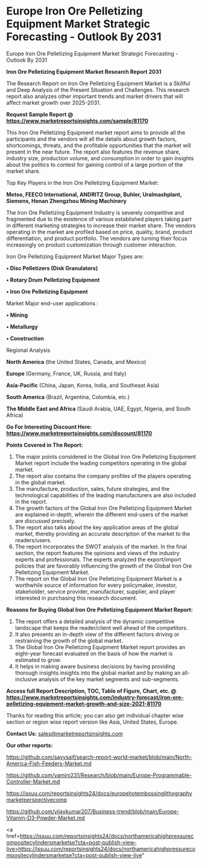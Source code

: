 # Europe Iron Ore Pelletizing Equipment Market Strategic Forecasting - Outlook By 2031
Europe Iron Ore Pelletizing Equipment Market Strategic Forecasting - Outlook By 2031

<strong>Iron Ore Pelletizing Equipment Market Research Report 2031</strong>

The Research Report on Iron Ore Pelletizing Equipment Market is a Skillful and Deep Analysis of the Present Situation and Challenges. This research report also analyzes other important trends and market drivers that will affect market growth over 2025-2031.

<strong>Request Sample Report @ <a href=https://www.marketreportsinsights.com/sample/81170>https://www.marketreportsinsights.com/sample/81170</a></strong>

This Iron Ore Pelletizing Equipment market report aims to provide all the participants and the vendors will all the details about growth factors, shortcomings, threats, and the profitable opportunities that the market will present in the near future. The report also features the revenue share, industry size, production volume, and consumption in order to gain insights about the politics to contest for gaining control of a large portion of the market share.

Top Key Players in the Iron Ore Pelletizing Equipment Market:

<strong>Metso, FEECO International, ANDRITZ Group, Buhler, Uralmashplant, Siemens, Henan Zhengzhou Mining Machinery</strong>

The Iron Ore Pelletizing Equipment Industry is severely competitive and fragmented due to the existence of various established players taking part in different marketing strategies to increase their market share. The vendors operating in the market are profiled based on price, quality, brand, product differentiation, and product portfolio. The vendors are turning their focus increasingly on product customization through customer interaction.

Iron Ore Pelletizing Equipment Market Major Types are:

<strong>• Disc Pelletizers (Disk Granulators)

• Rotary Drum Pelletizing Equipment

• Iron Ore Pelletizing Equipment</strong>

Market Major end-user applications :

<strong>• Mining

• Metallurgy

• Construction</strong>

Regional Analysis

</u><strong><b>North America</b></strong> (the United States, Canada, and Mexico)

<strong><b>Europe </b></strong>(Germany, France, UK, Russia, and Italy)

<strong><b>Asia-Pacific</b></strong> (China, Japan, Korea, India, and Southeast Asia)

<strong><b>South America</b></strong> (Brazil, Argentina, Colombia, etc.)

<strong><b>The Middle East and Africa</b></strong> (Saudi Arabia, UAE, Egypt, Nigeria, and South Africa)

<strong>Go For Interesting Discount Here: <a href=https://www.marketreportsinsights.com/discount/81170>https://www.marketreportsinsights.com/discount/81170</a></strong>

<strong>Points Covered in The Report:</strong>
<ol>
  <li>The major points considered in the Global Iron Ore Pelletizing Equipment Market report include the leading competitors operating in the global market.</li>
  <li>The report also contains the company profiles of the players operating in the global market.</li>
  <li>The manufacture, production, sales, future strategies, and the technological capabilities of the leading manufacturers are also included in the report.</li>
  <li>The growth factors of the Global Iron Ore Pelletizing Equipment Market are explained in-depth, wherein the different end-users of the market are discussed precisely.</li>
  <li>The report also talks about the key application areas of the global market, thereby providing an accurate description of the market to the readers/users.</li>
  <li>The report incorporates the SWOT analysis of the market. In the final section, the report features the opinions and views of the industry experts and professionals. The experts analyzed the export/import policies that are favorably influencing the growth of the Global Iron Ore Pelletizing Equipment Market.</li>
  <li>The report on the Global Iron Ore Pelletizing Equipment Market is a worthwhile source of information for every policymaker, investor, stakeholder, service provider, manufacturer, supplier, and player interested in purchasing this research document.</li>
</ol>
<strong>Reasons for Buying Global Iron Ore Pelletizing Equipment Market Report:</strong>

<ol>
  <li>The report offers a detailed analysis of the dynamic competitive landscape that keeps the reader/client well ahead of the competitors.</li>
  <li>It also presents an in-depth view of the different factors driving or restraining the growth of the global market.</li>
  <li>The Global Iron Ore Pelletizing Equipment Market report provides an eight-year forecast evaluated on the basis of how the market is estimated to grow.</li>
  <li>It helps in making aware business decisions by having providing thorough insights insights into the global market and by making an all-inclusive analysis of the key market segments and sub-segments.</li>
</ol>
<strong>Access full Report Description, TOC, Table of Figure, Chart, etc. @ <a href=https://www.marketreportsinsights.com/industry-forecast/iron-ore-pelletizing-equipment-market-growth-and-size-2021-81170>https://www.marketreportsinsights.com/industry-forecast/iron-ore-pelletizing-equipment-market-growth-and-size-2021-81170</a></strong>


Thanks for reading this article; you can also get individual chapter wise section or region wise report version like Asia, United States, Europe.

<strong>Contact Us:</strong>
sales@marketreportsinsights.com

<strong>Our other reports:</strong>

<a href=https://github.com/sayysaif/search-report-world-market/blob/main/North-America-Fish-Feeders-Market.md>https://github.com/sayysaif/search-report-world-market/blob/main/North-America-Fish-Feeders-Market.md</a>

<a href=https://github.com/yamini231/Research/blob/main/Europe-Programmable-Controller-Market.md>https://github.com/yamini231/Research/blob/main/Europe-Programmable-Controller-Market.md</a>

<a href=https://issuu.com/reportsinsights24/docs/europehotembossinglithographymarketperspectivecomp>https://issuu.com/reportsinsights24/docs/europehotembossinglithographymarketperspectivecomp</a>

<a href=https://github.com/vijaykumar207/Business-trend/blob/main/Europe-Vitamin-D3-Powder-Market.md>https://github.com/vijaykumar207/Business-trend/blob/main/Europe-Vitamin-D3-Powder-Market.md</a>

<a href=https://issuu.com/reportsinsights24/docs/northamericahighpressurecompositecylindersmarketse?cta=post-publish-view-live>https://issuu.com/reportsinsights24/docs/northamericahighpressurecompositecylindersmarketse?cta=post-publish-view-live</a>"
